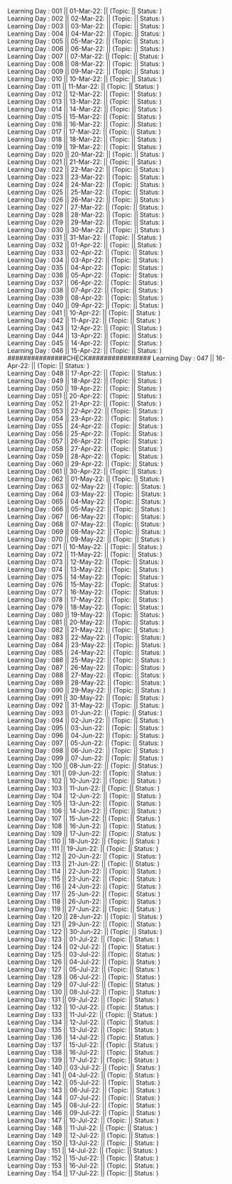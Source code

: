 Learning Day : 001 || 01-Mar-22: || (Topic:  || Status: )  
Learning Day : 002 || 02-Mar-22: || (Topic:  || Status: )  
Learning Day : 003 || 03-Mar-22: || (Topic:  || Status: )  
Learning Day : 004 || 04-Mar-22: || (Topic:  || Status: )  
Learning Day : 005 || 05-Mar-22: || (Topic:  || Status: )  
Learning Day : 006 || 06-Mar-22: || (Topic:  || Status: )  
Learning Day : 007 || 07-Mar-22: || (Topic:  || Status: )  
Learning Day : 008 || 08-Mar-22: || (Topic:  || Status: )  
Learning Day : 009 || 09-Mar-22: || (Topic:  || Status: )  
Learning Day : 010 || 10-Mar-22: || (Topic:  || Status: )  
Learning Day : 011 || 11-Mar-22: || (Topic:  || Status: )  
Learning Day : 012 || 12-Mar-22: || (Topic:  || Status: )  
Learning Day : 013 || 13-Mar-22: || (Topic:  || Status: )  
Learning Day : 014 || 14-Mar-22: || (Topic:  || Status: )  
Learning Day : 015 || 15-Mar-22: || (Topic:  || Status: )  
Learning Day : 016 || 16-Mar-22: || (Topic:  || Status: )  
Learning Day : 017 || 17-Mar-22: || (Topic:  || Status: )  
Learning Day : 018 || 18-Mar-22: || (Topic:  || Status: )  
Learning Day : 019 || 19-Mar-22: || (Topic:  || Status: )  
Learning Day : 020 || 20-Mar-22: || (Topic:  || Status: )  
Learning Day : 021 || 21-Mar-22: || (Topic:  || Status: )  
Learning Day : 022 || 22-Mar-22: || (Topic:  || Status: )  
Learning Day : 023 || 23-Mar-22: || (Topic:  || Status: )  
Learning Day : 024 || 24-Mar-22: || (Topic:  || Status: )  
Learning Day : 025 || 25-Mar-22: || (Topic:  || Status: )  
Learning Day : 026 || 26-Mar-22: || (Topic:  || Status: )  
Learning Day : 027 || 27-Mar-22: || (Topic:  || Status: )  
Learning Day : 028 || 28-Mar-22: || (Topic:  || Status: )  
Learning Day : 029 || 29-Mar-22: || (Topic:  || Status: )  
Learning Day : 030 || 30-Mar-22: || (Topic:  || Status: )  
Learning Day : 031 || 31-Mar-22: || (Topic:  || Status: )  
Learning Day : 032 || 01-Apr-22: || (Topic:  || Status: )  
Learning Day : 033 || 02-Apr-22: || (Topic:  || Status: )  
Learning Day : 034 || 03-Apr-22: || (Topic:  || Status: )  
Learning Day : 035 || 04-Apr-22: || (Topic:  || Status: )  
Learning Day : 036 || 05-Apr-22: || (Topic:  || Status: )  
Learning Day : 037 || 06-Apr-22: || (Topic:  || Status: )  
Learning Day : 038 || 07-Apr-22: || (Topic:  || Status: )  
Learning Day : 039 || 08-Apr-22: || (Topic:  || Status: )  
Learning Day : 040 || 09-Apr-22: || (Topic:  || Status: )  
Learning Day : 041 || 10-Apr-22: || (Topic:  || Status: )  
Learning Day : 042 || 11-Apr-22: || (Topic:  || Status: )  
Learning Day : 043 || 12-Apr-22: || (Topic:  || Status: )  
Learning Day : 044 || 13-Apr-22: || (Topic:  || Status: )  
Learning Day : 045 || 14-Apr-22: || (Topic:  || Status: )  
Learning Day : 046 || 15-Apr-22: || (Topic:  || Status: )  
###############CHECK################
Learning Day : 047 || 16-Apr-22: || (Topic:  || Status: )  
Learning Day : 048 || 17-Apr-22: || (Topic:  || Status: )  
Learning Day : 049 || 18-Apr-22: || (Topic:  || Status: )  
Learning Day : 050 || 19-Apr-22: || (Topic:  || Status: )  
Learning Day : 051 || 20-Apr-22: || (Topic:  || Status: )  
Learning Day : 052 || 21-Apr-22: || (Topic:  || Status: )  
Learning Day : 053 || 22-Apr-22: || (Topic:  || Status: )  
Learning Day : 054 || 23-Apr-22: || (Topic:  || Status: )  
Learning Day : 055 || 24-Apr-22: || (Topic:  || Status: )  
Learning Day : 056 || 25-Apr-22: || (Topic:  || Status: )  
Learning Day : 057 || 26-Apr-22: || (Topic:  || Status: )  
Learning Day : 058 || 27-Apr-22: || (Topic:  || Status: )  
Learning Day : 059 || 28-Apr-22: || (Topic:  || Status: )  
Learning Day : 060 || 29-Apr-22: || (Topic:  || Status: )  
Learning Day : 061 || 30-Apr-22: || (Topic:  || Status: )  
Learning Day : 062 || 01-May-22: || (Topic:  || Status: )  
Learning Day : 063 || 02-May-22: || (Topic:  || Status: )  
Learning Day : 064 || 03-May-22: || (Topic:  || Status: )  
Learning Day : 065 || 04-May-22: || (Topic:  || Status: )  
Learning Day : 066 || 05-May-22: || (Topic:  || Status: )  
Learning Day : 067 || 06-May-22: || (Topic:  || Status: )  
Learning Day : 068 || 07-May-22: || (Topic:  || Status: )  
Learning Day : 069 || 08-May-22: || (Topic:  || Status: )  
Learning Day : 070 || 09-May-22: || (Topic:  || Status: )  
Learning Day : 071 || 10-May-22: || (Topic:  || Status: )  
Learning Day : 072 || 11-May-22: || (Topic:  || Status: )  
Learning Day : 073 || 12-May-22: || (Topic:  || Status: )  
Learning Day : 074 || 13-May-22: || (Topic:  || Status: )  
Learning Day : 075 || 14-May-22: || (Topic:  || Status: )  
Learning Day : 076 || 15-May-22: || (Topic:  || Status: )  
Learning Day : 077 || 16-May-22: || (Topic:  || Status: )  
Learning Day : 078 || 17-May-22: || (Topic:  || Status: )  
Learning Day : 079 || 18-May-22: || (Topic:  || Status: )  
Learning Day : 080 || 19-May-22: || (Topic:  || Status: )  
Learning Day : 081 || 20-May-22: || (Topic:  || Status: )  
Learning Day : 082 || 21-May-22: || (Topic:  || Status: )  
Learning Day : 083 || 22-May-22: || (Topic:  || Status: )  
Learning Day : 084 || 23-May-22: || (Topic:  || Status: )  
Learning Day : 085 || 24-May-22: || (Topic:  || Status: )  
Learning Day : 086 || 25-May-22: || (Topic:  || Status: )  
Learning Day : 087 || 26-May-22: || (Topic:  || Status: )  
Learning Day : 088 || 27-May-22: || (Topic:  || Status: )  
Learning Day : 089 || 28-May-22: || (Topic:  || Status: )  
Learning Day : 090 || 29-May-22: || (Topic:  || Status: )  
Learning Day : 091 || 30-May-22: || (Topic:  || Status: )  
Learning Day : 092 || 31-May-22: || (Topic:  || Status: )  
Learning Day : 093 || 01-Jun-22: || (Topic:  || Status: )  
Learning Day : 094 || 02-Jun-22: || (Topic:  || Status: )  
Learning Day : 095 || 03-Jun-22: || (Topic:  || Status: )  
Learning Day : 096 || 04-Jun-22: || (Topic:  || Status: )  
Learning Day : 097 || 05-Jun-22: || (Topic:  || Status: )  
Learning Day : 098 || 06-Jun-22: || (Topic:  || Status: )  
Learning Day : 099 || 07-Jun-22: || (Topic:  || Status: )  
Learning Day : 100 || 08-Jun-22: || (Topic:  || Status: )  
Learning Day : 101 || 09-Jun-22: || (Topic:  || Status: )  
Learning Day : 102 || 10-Jun-22: || (Topic:  || Status: )  
Learning Day : 103 || 11-Jun-22: || (Topic:  || Status: )  
Learning Day : 104 || 12-Jun-22: || (Topic:  || Status: )  
Learning Day : 105 || 13-Jun-22: || (Topic:  || Status: )  
Learning Day : 106 || 14-Jun-22: || (Topic:  || Status: )  
Learning Day : 107 || 15-Jun-22: || (Topic:  || Status: )  
Learning Day : 108 || 16-Jun-22: || (Topic:  || Status: )  
Learning Day : 109 || 17-Jun-22: || (Topic:  || Status: )  
Learning Day : 110 || 18-Jun-22: || (Topic:  || Status: )  
Learning Day : 111 || 19-Jun-22: || (Topic:  || Status: )  
Learning Day : 112 || 20-Jun-22: || (Topic:  || Status: )  
Learning Day : 113 || 21-Jun-22: || (Topic:  || Status: )  
Learning Day : 114 || 22-Jun-22: || (Topic:  || Status: )  
Learning Day : 115 || 23-Jun-22: || (Topic:  || Status: )  
Learning Day : 116 || 24-Jun-22: || (Topic:  || Status: )  
Learning Day : 117 || 25-Jun-22: || (Topic:  || Status: )  
Learning Day : 118 || 26-Jun-22: || (Topic:  || Status: )  
Learning Day : 119 || 27-Jun-22: || (Topic:  || Status: )  
Learning Day : 120 || 28-Jun-22: || (Topic:  || Status: )  
Learning Day : 121 || 29-Jun-22: || (Topic:  || Status: )  
Learning Day : 122 || 30-Jun-22: || (Topic:  || Status: )  
Learning Day : 123 || 01-Jul-22: || (Topic:  || Status: )  
Learning Day : 124 || 02-Jul-22: || (Topic:  || Status: )  
Learning Day : 125 || 03-Jul-22: || (Topic:  || Status: )  
Learning Day : 126 || 04-Jul-22: || (Topic:  || Status: )  
Learning Day : 127 || 05-Jul-22: || (Topic:  || Status: )  
Learning Day : 128 || 06-Jul-22: || (Topic:  || Status: )  
Learning Day : 129 || 07-Jul-22: || (Topic:  || Status: )  
Learning Day : 130 || 08-Jul-22: || (Topic:  || Status: )  
Learning Day : 131 || 09-Jul-22: || (Topic:  || Status: )  
Learning Day : 132 || 10-Jul-22: || (Topic:  || Status: )  
Learning Day : 133 || 11-Jul-22: || (Topic:  || Status: )  
Learning Day : 134 || 12-Jul-22: || (Topic:  || Status: )  
Learning Day : 135 || 13-Jul-22: || (Topic:  || Status: )  
Learning Day : 136 || 14-Jul-22: || (Topic:  || Status: )  
Learning Day : 137 || 15-Jul-22: || (Topic:  || Status: )  
Learning Day : 138 || 16-Jul-22: || (Topic:  || Status: )  
Learning Day : 139 || 17-Jul-22: || (Topic:  || Status: )  
Learning Day : 140 || 03-Jul-22: || (Topic:  || Status: )  
Learning Day : 141 || 04-Jul-22: || (Topic:  || Status: )  
Learning Day : 142 || 05-Jul-22: || (Topic:  || Status: )  
Learning Day : 143 || 06-Jul-22: || (Topic:  || Status: )  
Learning Day : 144 || 07-Jul-22: || (Topic:  || Status: )  
Learning Day : 145 || 08-Jul-22: || (Topic:  || Status: )  
Learning Day : 146 || 09-Jul-22: || (Topic:  || Status: )  
Learning Day : 147 || 10-Jul-22: || (Topic:  || Status: )  
Learning Day : 148 || 11-Jul-22: || (Topic:  || Status: )  
Learning Day : 149 || 12-Jul-22: || (Topic:  || Status: )  
Learning Day : 150 || 13-Jul-22: || (Topic:  || Status: )  
Learning Day : 151 || 14-Jul-22: || (Topic:  || Status: )  
Learning Day : 152 || 15-Jul-22: || (Topic:  || Status: )  
Learning Day : 153 || 16-Jul-22: || (Topic:  || Status: )  
Learning Day : 154 || 17-Jul-22: || (Topic:  || Status: )  